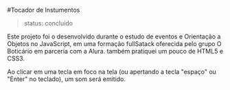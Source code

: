 #Tocador de Instumentos

> status: concluído

Este projeto foi o desenvolvido durante o estudo de eventos e Orientação a Objetos no JavaScript, em uma formação fullSatack oferecida pelo grupo O Boticário em parceria com a Alura. também pratiquei um pouco de HTML5 e CSS3. 

Ao clicar em uma tecla em foco na tela (ou apertando a tecla "espaço" ou "Enter" no teclado), um som será emitido.
